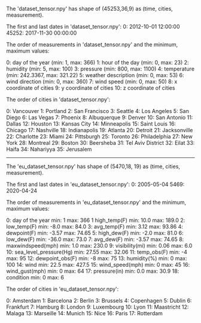 The 'dataset_tensor.npy' has shape of (45253,36,9) as (time, cities, measurement).


The first and last dates in 'dataset_tensor.npy':
0:              2012-10-01 12:00:00
45252:      2017-11-30 00:00:00


The order of measurements in 'dataset_tensor.npy' and the minimum, maximum values:

0:  day of the year        (min: 1,        max: 366)
1:  hour of the day        (min: 0,        max: 23)
2:  humidity               (min: 5,        max: 100)
3:  pressure               (min: 800,      max: 1100)
4:  temperature            (min: 242.3367, max: 321.22)
5:  weather description    (min: 0,        max: 53)
6:  wind direction         (min: 0,        max: 360)
7:  wind speed             (min: 0,        max: 50)
8:  x coordinate of cities
9:  y coordinate of cities
10:  z coordinate of cities

The order of cities in 'dataset_tensor.npy':

0:  Vancouver
1:  Portland
2:  San Francisco
3:  Seattle
4:  Los Angeles
5:  San Diego
6:  Las Vegas
7:  Phoenix
8:  Albuquerque
9:  Denver
10: San Antonio
11: Dallas
12: Houston
13: Kansas City
14: Minneapolis
15: Saint Louis 
16: Chicago
17: Nashville
18: Indianapolis
19: Atlanta
20: Detroit
21: Jacksonville
22: Charlotte
23: Miami
24: Pittsburgh
25: Toronto
26: Philadelphia
27: New York
28: Montreal
29: Boston
30: Beersheba
31: Tel Aviv District
32: Eilat
33: Haifa
34: Nahariyya
35: Jerusalem


-----------------------------------------------------------------------------

The 'eu_dataset_tensor.npy' has shape of (5470,18, 19) as (time, cities, measurement).



The first and last dates in 'eu_dataset_tensor.npy':
0:           2005-05-04
5469:     2020-04-24



The order of measurements in 'eu_dataset_tensor.npy' and the minimum, maximum values:

0:    day of the year               min: 1          max: 366
1     high_temp(F)                  min: 10.0       max: 189.0
2:    low_temp(F)                   min: -8.0       max: 84.0
3:    avg_temp(F)                   min: 3.12       max: 93.86
4:    dewpoint(F)                   min: -3.57      max: 74.65
5:    high_dew(F)                   min: -2.0       max: 81.0
6:    low_dew(F)                    min: -36.0      max: 73.0
7:    avg_dew(F)                    min: -3.57      max: 74.65
8:    maxwindspeed(mph)             min: 1.0        max: 230.0
9:    visibility(mi)                min: 0.06       max: 6.0 
10:   sea_level_pressure(Hg)        min: 27.55      max: 32.06
11:   temp_obs(F)                   min: -4         max: 95
12:   dewpoint_obs(F)               min: -8         max: 75
13:   humidity(%)                   min: 0          max: 100
14:   wind                          min: 22.5       max: 427.5
15:   wind_speed(mph)               min:  0         max: 45
16:   wind_gust(mph)                min: 0          max: 64
17:   pressure(in)                  min: 0.0        max: 30.9
18:   condition                     min: 0          max: 6



The order of cities in 'eu_dataset_tensor.npy':

0: Amsterdam
1: Barcelona
2: Berlin
3: Brussels
4: Copenhagen
5: Dublin
6: Frankfurt
7: Hamburg
8: London
9: Luxembourg
10: Lyon
11: Maastricht
12: Malaga
13: Marseille
14: Munich
15: Nice
16: Paris
17: Rotterdam

             
             
             
             
             
             
             
             
             
             
             
             
             
             
             
             
             
             
             
             
             
             
             
